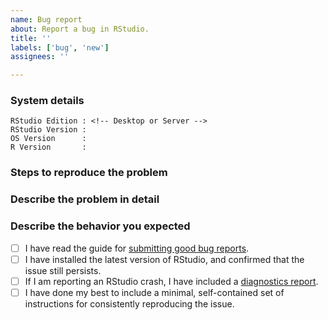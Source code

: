 ```yaml
---
name: Bug report
about: Report a bug in RStudio.
title: ''
labels: ['bug', 'new']
assignees: ''

---
```


<!--

IMPORTANT: Please provide a reproducible example! This can be a snippet of code, or set of actions, that we can use to reproduce the issue you are encountering. We are typically unable to fix issues that we cannot reproduce locally -- if we can reproduce the issue you are encountering on our own machines, then we are much more likely to be able to fix the issue.

This issue tracker is for bugs and feature requests in the RStudio IDE. If you're having trouble with R itself or an R package, see https://www.r-project.org/help.html, and if you want to ask a question rather than report a bug, go to https://forum.posit.co/. Finally, if you use RStudio Server Pro, get in touch with Posit Support at support@posit.co.

-->

### System details

    RStudio Edition : <!-- Desktop or Server -->
    RStudio Version : 
    OS Version      : 
    R Version       : 

### Steps to reproduce the problem

### Describe the problem in detail

### Describe the behavior you expected


<!-- 
Please keep the below portion in your issue, and check `[x]` the applicable boxes.
-->

- [ ] I have read the guide for [submitting good bug reports](https://github.com/rstudio/rstudio/wiki/Writing-Good-Bug-Reports).
- [ ] I have installed the latest version of RStudio, and confirmed that the issue still persists.
- [ ] If I am reporting an RStudio crash, I have included a [diagnostics report](https://support.posit.co/hc/en-us/articles/200321257-Running-a-Diagnostics-Report).
- [ ] I have done my best to include a minimal, self-contained set of instructions for consistently reproducing the issue.
